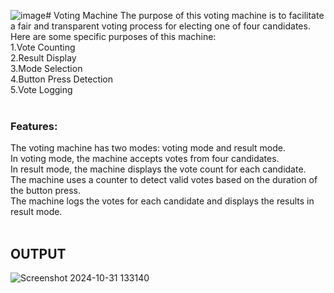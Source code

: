![image](https://github.com/user-attachments/assets/c6c25b34-7b80-46e4-a424-39de9977fcd9)# Voting Machine
The purpose of this voting machine is to facilitate a fair and transparent voting process for electing one of four candidates.<br/>
Here are some specific purposes of this machine:<br/>
1.Vote Counting<br/>
2.Result Display<br/>
3.Mode Selection<br/>
4.Button Press Detection<br/>
5.Vote Logging<br/>
<br/>
### Features:
The voting machine has two modes: voting mode and result mode.<br/>
In voting mode, the machine accepts votes from four candidates.<br/>
In result mode, the machine displays the vote count for each candidate.<br/>
The machine uses a counter to detect valid votes based on the duration of the button press.<br/>
The machine logs the votes for each candidate and displays the results in result mode.<br/>
<br/>
## OUTPUT
![Screenshot 2024-10-31 133140](https://github.com/user-attachments/assets/e1aa7ba0-8530-4366-8bcf-e45aaf4f2072)
